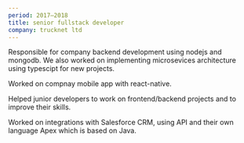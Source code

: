 ```yaml
---
period: 2017–2018
title: senior fullstack developer
company: trucknet ltd
---
```


Responsible for company backend development using nodejs and mongodb. We also worked on implementing microsevices architecture using typescipt for new projects.

Worked on compnay mobile app with react-native.

Helped junior developers to work on frontend/backend projects and to improve their skills.

Worked on integrations with Salesforce CRM, using API and their own language Apex which is based on Java.
